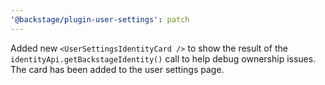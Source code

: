 ```yaml
---
'@backstage/plugin-user-settings': patch
---
```


Added new `<UserSettingsIdentityCard />` to show the result of the `identityApi.getBackstageIdentity()` call to help debug ownership issues. The card has been added to the user settings page.
